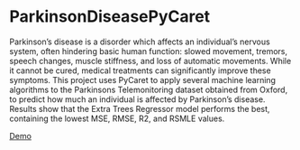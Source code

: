 # ParkinsonDiseasePyCaret
Parkinson’s disease is a disorder which affects an individual’s nervous system, often hindering basic human function: slowed movement, tremors, speech changes, muscle stiffness, and loss of automatic movements. While it cannot be cured, medical treatments can significantly improve these symptoms. This project uses PyCaret to apply several machine learning algorithms to the Parkinsons Telemonitoring dataset obtained from Oxford, to predict how much an individual is affected by Parkinson’s disease. Results show that the Extra Trees Regressor model performs the best, containing the lowest MSE, RMSE, R2, and RSMLE values. 

[Demo](https://youtu.be/IIW8RBsKvrs)
